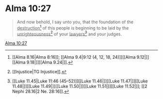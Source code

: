 # Alma 10:27

> And now behold, I say unto you, that the foundation of the <u>destruction</u>[^a] of this people is beginning to be laid by the <u>unrighteousness</u>[^b] of your <u>lawyers</u>[^c] and your judges.

[Alma 10:27](https://www.churchofjesuschrist.org/study/scriptures/bofm/alma/10?lang=eng&id=p27#p27)


[^a]: [[Alma 8.16|Alma 8:16]]; [[Alma 9.4|9:12 (4, 12, 18, 24)]][[Alma 9.12|]][[Alma 9.18|]][[Alma 9.24|]].  
[^b]: [[Injustice|TG Injustice]].  
[^c]: [[Luke 11.45|Luke 11:46 (45–52)]][[Luke 11.46|]][[Luke 11.47|]][[Luke 11.48|]][[Luke 11.49|]][[Luke 11.50|]][[Luke 11.51|]][[Luke 11.52|]]; [[2 Nephi 28.16|2 Ne. 28:16]].  
